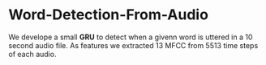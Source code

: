 # Word-Detection-From-Audio

We develope a small **GRU** to detect when a givenn word is uttered in a 10 second audio file.
As features we extracted 13 MFCC from 5513 time steps of each audio.
